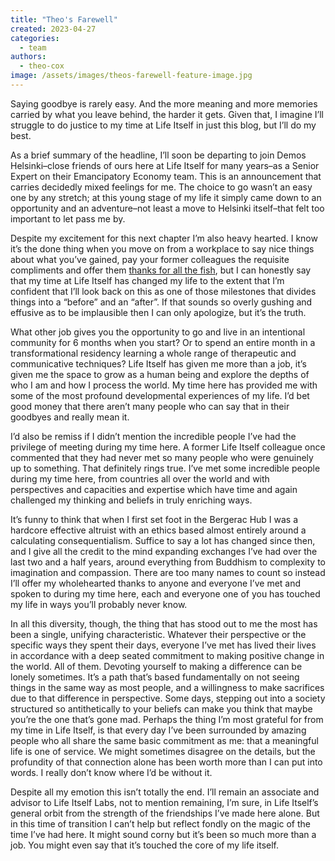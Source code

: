 ```yaml
---
title: "Theo's Farewell"
created: 2023-04-27
categories: 
  - team
authors: 
  - theo-cox
image: /assets/images/theos-farewell-feature-image.jpg
---
```


Saying goodbye is rarely easy. And the more meaning and more memories carried by what you leave behind, the harder it gets. Given that, I imagine I’ll struggle to do justice to my time at Life Itself in just this blog, but I’ll do my best.

As a brief summary of the headline, I’ll soon be departing to join Demos Helsinki–close friends of ours here at Life Itself for many years–as a Senior Expert on their Emancipatory Economy team. This is an announcement that carries decidedly mixed feelings for me. The choice to go wasn’t an easy one by any stretch; at this young stage of my life it simply came down to an opportunity and an adventure–not least a move to Helsinki itself–that felt too important to let pass me by. 
  
Despite my excitement for this next chapter I’m also heavy hearted. I know it’s the done thing when you move on from a workplace to say nice things about what you’ve gained, pay your former colleagues the requisite compliments and offer them [thanks for all the fish](https://www.youtube.com/watch?v=2v2CNGiK7sQ), but I can honestly say that my time at Life Itself has changed my life to the extent that I’m confident that I’ll look back on this as one of those milestones that divides things into a “before” and an “after”. If that sounds so overly gushing and effusive as to be implausible then I can only apologize, but it’s the truth. 

What other job gives you the opportunity to go and live in an intentional community for 6 months when you start? Or to spend an entire month in a transformational residency learning a whole range of therapeutic and communicative techniques? Life Itself has given me more than a job, it’s given me the space to grow as a human being and explore the depths of who I am and how I process the world. My time here has provided me with some of the most profound developmental experiences of my life. I’d bet good money that there aren’t many people who can say that in their goodbyes and really mean it.

I’d also be remiss if I didn’t mention the incredible people I’ve had the privilege of meeting during my time here. A former Life Itself colleague once commented that they had never met so many people who were genuinely up to something. That definitely rings true. I’ve met some incredible people during my time here, from countries all over the world and with perspectives and capacities and expertise which have time and again challenged my thinking and beliefs in truly enriching ways.

It’s funny to think that when I first set foot in the Bergerac Hub I was a hardcore effective altruist with an ethics based almost entirely around a calculating consequentialism. Suffice to say a lot has changed since then, and I give all the credit to the mind expanding exchanges I’ve had over the last two and a half years, around everything from Buddhism to complexity to imagination and compassion. There are too many names to count so instead I’ll offer my wholehearted thanks to anyone and everyone I’ve met and spoken to during my time here, each and everyone one of you has touched my life in ways you’ll probably never know. 

In all this diversity, though, the thing that has stood out to me the most has been a single, unifying characteristic. Whatever their perspective or the specific ways they spent their days, everyone I’ve met has lived their lives in accordance with a deep seated commitment to making positive change in the world. All of them. Devoting yourself to making a difference can be lonely sometimes. It’s a path that’s based fundamentally on not seeing things in the same way as most people, and a willingness to make sacrifices due to that difference in perspective. Some days, stepping out into a society structured so antithetically to your beliefs can make you think that maybe you’re the one that’s gone mad. Perhaps the thing I’m most grateful for from my time in Life Itself, is that every day I’ve been surrounded by amazing people who all share the same basic commitment as me: that a meaningful life is one of service. We might sometimes disagree on the details, but the profundity of that connection alone has been worth more than I can put into words. I really don’t know where I’d be without it.

Despite all my emotion this isn’t totally the end. I’ll remain an associate and advisor to Life Itself Labs, not to mention remaining, I’m sure, in Life Itself’s general orbit from the strength of the friendships I’ve made here alone. But in this time of transition I can’t help but reflect fondly on the magic of the time I’ve had here. It might sound corny but it’s been so much more than a job. You might even say that it’s touched the core of my life itself.